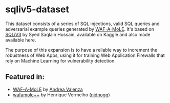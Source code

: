 # sqliv5-dataset
This dataset consists of a series of SQL injections, valid SQL queries and adversarial example queries generated by [WAF-A-MoLE](https://github.com/AvalZ/WAF-A-MoLE). It's based on [SQLiV3](https://www.kaggle.com/datasets/syedsaqlainhussain/sql-injection-dataset) by Syed Saqlain Hussain, available on Kaggle and also made available here. 

The purpose of this expansion is to have a reliable way to increment the robustness of Web Apps, using it for training Web Application Firewalls that rely on Machine Learning for vulnerability detection.



## Featured in:
* [WAF-A-MoLE](https://github.com/AvalZ/WAF-A-MoLE) by [Andrea Valenza](https://avalz.it/) 
* [wafamole++](https://github.com/nidnogg/wafamole-plusplus) by Henrique Vermelho ([nidnogg](https://github.com/nidnogg))
